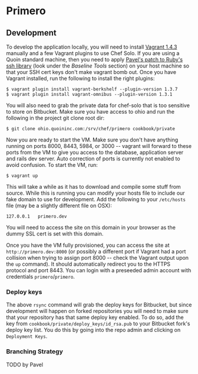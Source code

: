 Primero
========

## Development
To develop the application locally, you will need to install [Vagrant
1.4.3](http://www.vagrantup.com/download-archive/v1.4.3.html) manually and a
few Vagrant plugins to use Chef Solo.  If you are using a Quoin standard
machine, then you need to apply [Pavel's patch to Ruby's ssh
library](https://bitbucket.org/quoin/quoin-toolbox) (look under the *Baseline
Tools* section) on your host machine so that your SSH cert keys don't make
vagrant bomb out.  Once you have Vagrant installed, run the following to
install the right plugins:

    $ vagrant plugin install vagrant-berkshelf --plugin-version 1.3.7
    $ vagrant plugin install vagrant-omnibus --plugin-version 1.3.1

You will also need to grab the private data for chef-solo that is too sensitive
to store on Bitbucket.  Make sure you have access to ohio and run the following
in the project git clone root dir:

    $ git clone ohio.quoininc.com:/srv/chef/primero cookbook/private

Now you are ready to start the VM.  Make sure you don't have anything running
on ports 8000, 8443, 5984, or 3000 -- vagrant will forward to these ports from
the VM to give you access to the database, application server and rails dev
server.  Auto correction of ports is currently not enabled to avoid confusion.
To start the VM, run:

    $ vagrant up

This will take a while as it has to download and compile some stuff from
source.  While this is running you can modify your hosts file to include
our fake domain to use for development.  Add the following to your `/etc/hosts`
file (may be a slightly different file on OSX):

    127.0.0.1   primero.dev

You will need to access the site on this domain in your browser as the dummy
SSL cert is set with this domain.

Once you have the VM fully provisioned, you can access the site at
`http://primero.dev:8000` (or possibly a different port if Vagrant had a port
collision when trying to assign port 8000 -- check the Vagrant output upon the
`up` command).  It should automatically redirect you to the HTTPS protocol and
port 8443.  You can login with a preseeded admin account with credentials
`primero`/`primero`.


### Deploy keys

The above `rsync` command will grab the deploy keys for Bitbucket, but since
development will happen on forked repositories you will need to make sure that
your repository has that same deploy key enabled.  To do so, add the key from
`cookbook/private/deploy_keys/id_rsa.pub` to your Bitbucket fork's deploy key
list.  You do this by going into the repo admin and clicking on `Deployment
Keys`.

### Branching Strategy
TODO by Pavel
